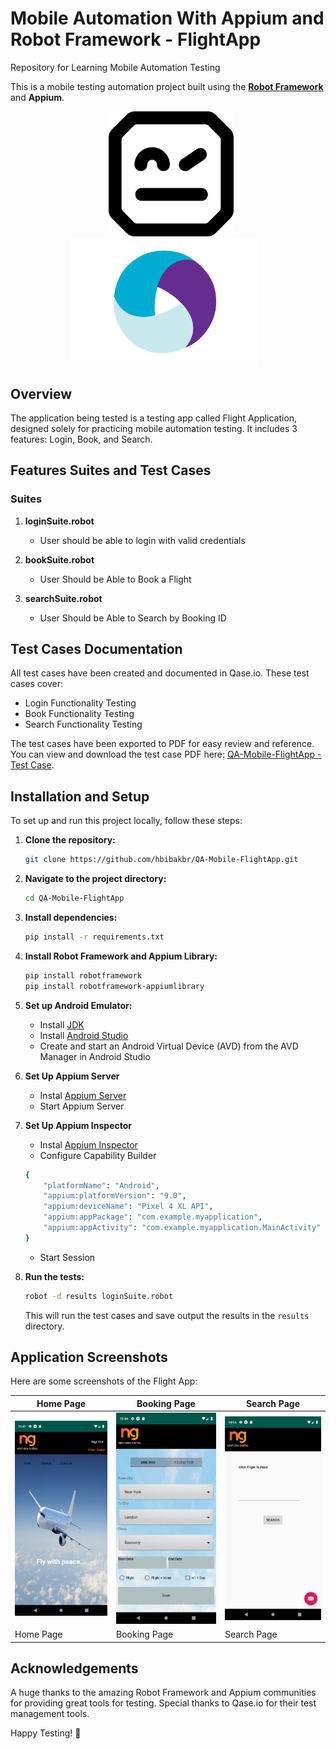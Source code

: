 # Mobile Automation With Appium and Robot Framework - FlightApp
Repository for Learning Mobile Automation Testing

This is a mobile testing automation project built using the [**Robot Framework**](https://serhatbolsu.github.io/robotframework-appiumlibrary/AppiumLibrary.html#Start%20Screen%20Recording) and **Appium**.

<p align="center">
    <img src="suites/screenshoot/robotframework.png" alt="Robot Framework" width="200" style="margin-left: 10px;" >
    <img src="suites/screenshoot/Appium-2.png" alt="Appium" width="300" style="margin-right: 10px;" />
</p>

## Overview
The application being tested is a testing app called Flight Application, designed solely for practicing mobile automation testing. It includes 3 features: Login, Book, and Search.

## Features Suites and Test Cases
### Suites
1. **loginSuite.robot**
   - User should be able to login with valid credentials

2. **bookSuite.robot**
   - User Should be Able to Book a Flight

3. **searchSuite.robot**
   - User Should be Able to Search by Booking ID

## Test Cases Documentation
All test cases have been created and documented in Qase.io. These test cases cover:
- Login Functionality Testing
- Book Functionality Testing
- Search Functionality Testing

The test cases have been exported to PDF for easy review and reference. You can view and download the test case PDF here: [QA-Mobile-FlightApp - Test Case]().

## Installation and Setup
To set up and run this project locally, follow these steps:

1. **Clone the repository:**
    ```bash
    git clone https://github.com/hbibakbr/QA-Mobile-FlightApp.git
    ```

2. **Navigate to the project directory:**
    ```bash
    cd QA-Mobile-FlightApp
    ```

3. **Install dependencies:**
    ```bash
    pip install -r requirements.txt
    ```

4. **Install Robot Framework and Appium Library:**
    ```bash
    pip install robotframework
    pip install robotframework-appiumlibrary
    ```

5. **Set up Android Emulator:**
    - Install [JDK](https://www.oracle.com/java/technologies/downloads/)
    - Install [Android Studio](https://developer.android.com/studio)
    - Create and start an Android Virtual Device (AVD) from the AVD Manager in Android Studio

6. **Set Up Appium Server**
    - Instal [Appium Server](https://github.com/appium/appium-desktop/releases)
    - Start Appium Server

7. **Set Up Appium Inspector**
    - Instal [Appium Inspector](https://github.com/appium/appium-inspector)
    - Configure Capability Builder
    ```bash
    {
        "platformName": "Android",
        "appium:platformVersion": "9.0",
        "appium:deviceName": "Pixel 4 XL API",
        "appium:appPackage": "com.example.myapplication",
        "appium:appActivity": "com.example.myapplication.MainActivity"
    }
    ```
    - Start Session

8. **Run the tests:**
    ```bash
    robot -d results loginSuite.robot
    ```
    This will run the test cases and save output the results in the `results` directory.

## Application Screenshots
Here are some screenshots of the Flight App:

| Home Page           | Booking Page        | Search Page         |
|---------------------|----------------------|----------------------|
| ![Home Page](suites/screenshoot/homepage.png) | ![Booking Page](suites/screenshoot/bookpage.png) | ![Search Page](suites/screenshoot/searchpage.png) |
| Home Page           | Booking Page         | Search Page          |

## Acknowledgements
A huge thanks to the amazing Robot Framework and Appium communities for providing great tools for testing. Special thanks to Qase.io for their test management tools.

Happy Testing! 🚀
